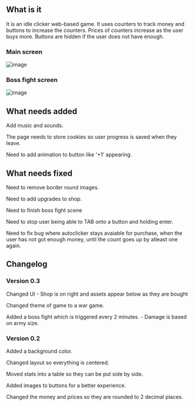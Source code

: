 ## What is it
It is an idle clicker web-based game. It uses counters to track money and buttons to increase the counters. Prices of counters increase as the user buys more. Buttons are hidden if the user does not have enough.

### Main screen

![image](https://github.com/Radius-coder/JS-Idle-clicker/assets/67561957/8a7c2c19-9197-430c-9291-fd1903f08909)

### Boss fight screen

![image](https://github.com/Radius-coder/JS-Idle-clicker/assets/67561957/b3bd9bf2-e80d-494c-9435-646b129bccd6)

## What needs added
Add music and sounds.

The page needs to store cookies so user progress is saved when they leave.

Need to add animation to button like '+1' appearing.

## What needs fixed

Need to remove border round images.

Need to add upgrades to shop.

Need to finish boss fight scene

Need to stop user being able to TAB onto a button and holding enter.

Need to fix bug where autoclicker stays avaiable for purchase, when the user has not got enough money, until the count goes up by atleast one again.

## Changelog

### Version 0.3
Changed UI - Shop is on right and assets appear below as they are bought

Changed theme of game to a war game.

Added a boss fight which is triggered every 2 minutes. - Damage is based on army size.
### Version 0.2
Added a background color.

Changed layout so everything is centered.

Moved stats into a table so they can be put side by side.

Added images to buttons for a better experience.

Changed the money and prices so they are rounded to 2 decimal places.
